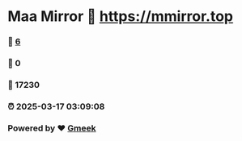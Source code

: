 # Maa Mirror :link: https://mmirror.top 
### :page_facing_up: [6](https://mmirror.top/tag.html) 
### :speech_balloon: 0 
### :hibiscus: 17230 
### :alarm_clock: 2025-03-17 03:09:08 
### Powered by :heart: [Gmeek](https://github.com/Meekdai/Gmeek)

